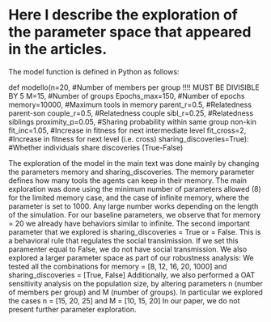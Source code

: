 # Here I describe the exploration of the parameter space that appeared in the articles.

The model function is defined in Python as follows:

def modello(n=20, #Number of members per group !!!! MUST BE DIVISIBLE BY 5
            M=15,  #Number of groups
            Epochs_max=150, #Number of epochs
            memory=10000, #Maximum tools in memory
            parent_r=0.5, #Relatedness parent-son
            couple_r=0.5, #Relatedness couple
            sibl_r=0.25, #Relatedness siblings
            proximity_p=0.05, #Sharing probability within same group non-kin
            fit_inc=1.05, #Increase in fitness for next intermediate level
            fit_cross=2, #Increase in fitness for next level (i.e. cross)
            sharing_discoveries=True): #Whether individuals share discoveries (True-False)

The exploration of the model in the main text was done mainly by changing the parameters memory and sharing_discoveries.
The memory parameter defines how many tools the agents can keep in their memory. The main exploration was done using the minimum number of parameters allowed (8) for the limited memory case, and the case of infinite memory, where the parameter is set to 1000. Any large number works depending on the length of the simulation. For our baseline parameters, we observe that for memory = 20 we already have behaviors similar to infinite.
The second important parameter that we explored is sharing_discoveries = True or = False. This is a behavioral rule that regulates the social transimission. If we set this paramenter equal to False, we do not have social transmission.
We also explored a larger parameter space as part of our robustness analysis:
We tested all the combinations for memory = [8, 12, 16, 20, 1000] and sharing_discoveries = [True, False]
Additionally, we also performed a OAT sensitivity analysis on the population size, by altering parameters n (number of members per group) and M (number of groups). In particular we explored the cases n = [15, 20, 25] and M = [10, 15, 20]
In our paper, we do not present further parameter exploration.
